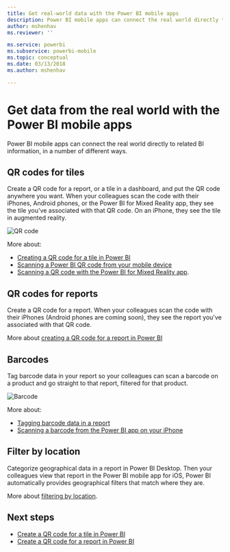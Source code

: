 ```yaml
---
title: Get real-world data with the Power BI mobile apps
description: Power BI mobile apps can connect the real world directly to related BI information, no search needed.
author: mshenhav
ms.reviewer: ''

ms.service: powerbi
ms.subservice: powerbi-mobile
ms.topic: conceptual
ms.date: 03/13/2018
ms.author: mshenhav

---
```

# Get data from the real world with the Power BI mobile apps
Power BI mobile apps can connect the real world directly to related BI information, in a number of different ways. 

## QR codes for tiles
Create a QR code for a report, or a tile in a dashboard, and put the QR code anywhere you want. When your colleagues scan the code with their iPhones, Android phones, or the Power BI for Mixed Reality app, they see the tile you've associated with that QR code. On an iPhone, they see the tile in augmented reality.

![QR code](./media/mobile-apps-data-in-real-world-context/power-bi-ios-qr-ar-scanner-small.png)

More about:

* [Creating a QR code for a tile in Power BI](../../service-create-qr-code-for-tile.md)
* [Scanning a Power BI QR code from your mobile device](mobile-apps-qr-code.md)
* [Scanning a QR code with the Power BI for Mixed Reality app](mobile-mixed-reality-app.md#scan-a-report-qr-code-in-holographic-view).

## QR codes for reports
Create a QR code for a report.  When your colleagues scan the code with their iPhones (Android phones are coming soon), they see the report you've associated with that QR code. 

More about [creating a QR code for a report in Power BI](../../service-create-qr-code-for-report.md)

## Barcodes
Tag barcode data in your report so your colleagues can scan a barcode on a product and go straight to that report, filtered for that product.

![Barcode](./media/mobile-apps-data-in-real-world-context/power-bi-barcode-scanner.png)

More about:

* [Tagging barcode data in a report](../../desktop-mobile-barcodes.md)
* [Scanning a barcode from the Power BI app on your iPhone](mobile-apps-scan-barcode-iphone.md)

## Filter by location
Categorize geographical data in a report in Power BI Desktop. Then your colleagues view that report in the Power BI mobile app for iOS, Power BI automatically provides geographical filters that match where they are.

More about [filtering by location](mobile-apps-geographic-filtering.md).

## Next steps
* [Create a QR code for a tile in Power BI](../../service-create-qr-code-for-tile.md)
* [Create a QR code for a report in Power BI](../../service-create-qr-code-for-report.md)

